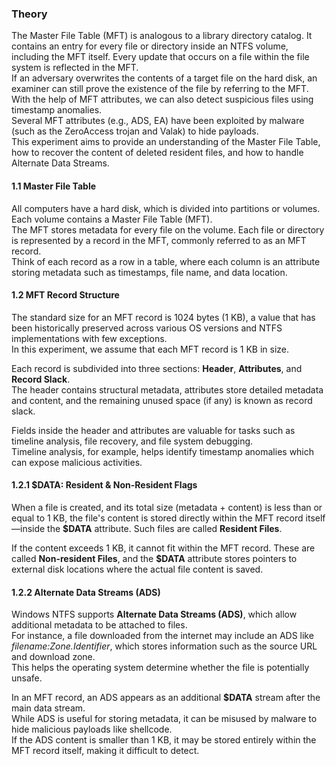 ### Theory

The Master File Table (MFT) is analogous to a library directory catalog. It contains an entry for every file or directory inside an NTFS volume, including the MFT itself. Every update that occurs on a file within the file system is reflected in the MFT.  
If an adversary overwrites the contents of a target file on the hard disk, an examiner can still prove the existence of the file by referring to the MFT. With the help of MFT attributes, we can also detect suspicious files using timestamp anomalies.  
Several MFT attributes (e.g., ADS, EA) have been exploited by malware (such as the ZeroAccess trojan and Valak) to hide payloads.  
This experiment aims to provide an understanding of the Master File Table, how to recover the content of deleted resident files, and how to handle Alternate Data Streams.

#### 1.1 Master File Table

All computers have a hard disk, which is divided into partitions or volumes. Each volume contains a Master File Table (MFT).  
The MFT stores metadata for every file on the volume. Each file or directory is represented by a record in the MFT, commonly referred to as an MFT record.  
Think of each record as a row in a table, where each column is an attribute storing metadata such as timestamps, file name, and data location.

#### 1.2 MFT Record Structure

The standard size for an MFT record is 1024 bytes (1 KB), a value that has been historically preserved across various OS versions and NTFS implementations with few exceptions.  
In this experiment, we assume that each MFT record is 1 KB in size.

Each record is subdivided into three sections: **Header**, **Attributes**, and **Record Slack**.  
The header contains structural metadata, attributes store detailed metadata and content, and the remaining unused space (if any) is known as record slack.

Fields inside the header and attributes are valuable for tasks such as timeline analysis, file recovery, and file system debugging.  
Timeline analysis, for example, helps identify timestamp anomalies which can expose malicious activities.

#### 1.2.1 $DATA: Resident & Non-Resident Flags

When a file is created, and its total size (metadata + content) is less than or equal to 1 KB, the file's content is stored directly within the MFT record itself—inside the **$DATA** attribute. Such files are called **Resident Files**.

If the content exceeds 1 KB, it cannot fit within the MFT record. These are called **Non-resident Files**, and the **$DATA** attribute stores pointers to external disk locations where the actual file content is saved.

#### 1.2.2 Alternate Data Streams (ADS)

Windows NTFS supports **Alternate Data Streams (ADS)**, which allow additional metadata to be attached to files.  
For instance, a file downloaded from the internet may include an ADS like *filename:Zone.Identifier*, which stores information such as the source URL and download zone.  
This helps the operating system determine whether the file is potentially unsafe.

In an MFT record, an ADS appears as an additional **$DATA** stream after the main data stream.  
While ADS is useful for storing metadata, it can be misused by malware to hide malicious payloads like shellcode.  
If the ADS content is smaller than 1 KB, it may be stored entirely within the MFT record itself, making it difficult to detect.
